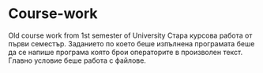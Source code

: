 # Course-work
Old course work from 1st semester of University
Стара курсова работа от първи семестър. Заданието по което беше изпълнена програмата беше да се напише програма която брои операторите в произволен текст. Главно условие беше работа с файлове.
